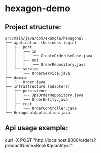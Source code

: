 # hexagon-demo
## Project structure: 
```
src/main/java/com/example/hexagonal
├── application (business logic)
│   ├── port
│   │   ├── in
│   │   │   └── CreateOrderUseCase.java
│   │   ├── out
│   │   │   └── OrderRepository.java
│   └── service
│       └── OrderService.java
├── domain
│   └── Order.java
├── infrastructure (adapters)
│   ├── persistence
│   │   ├── JpaOrderRepository.java
│   │   └── OrderEntity.java
│   ├── rest
│   │   └── OrderController.java
└── HexagonalApplication.java
```

## Api usage example:
curl -X POST "http://localhost:8080/orders?productName=Book&quantity=1"